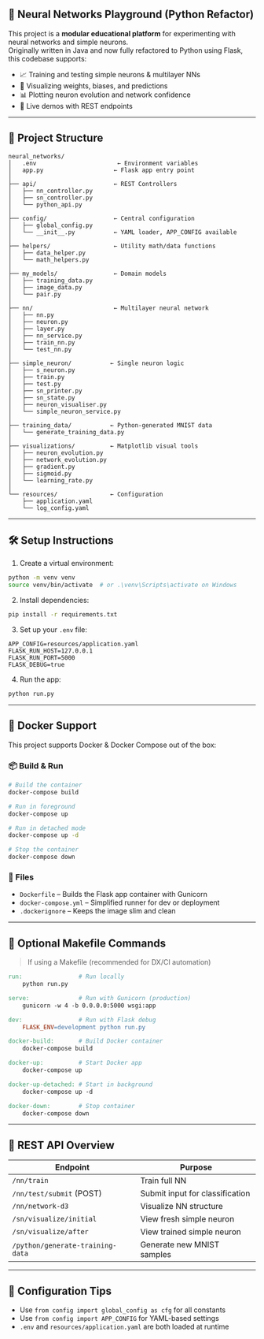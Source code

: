 ## 🧠 Neural Networks Playground (Python Refactor)

This project is a **modular educational platform** for experimenting with neural networks and simple neurons.  
Originally written in Java and now fully refactored to Python using Flask, this codebase supports:

- 📈 Training and testing simple neurons & multilayer NNs
- 🧪 Visualizing weights, biases, and predictions
- 📊 Plotting neuron evolution and network confidence
- 🧠 Live demos with REST endpoints

---

## 📁 Project Structure

```
neural_networks/
│   .env                       ← Environment variables
│   app.py                    ← Flask app entry point
│
├── api/                      ← REST Controllers
│   ├── nn_controller.py
│   ├── sn_controller.py
│   └── python_api.py
│
├── config/                   ← Central configuration
│   ├── global_config.py
│   └── __init__.py           ← YAML loader, APP_CONFIG available
│
├── helpers/                  ← Utility math/data functions
│   ├── data_helper.py
│   └── math_helpers.py
│
├── my_models/                ← Domain models
│   ├── training_data.py
│   ├── image_data.py
│   └── pair.py
│
├── nn/                       ← Multilayer neural network
│   ├── nn.py
│   ├── neuron.py
│   ├── layer.py
│   ├── nn_service.py
│   ├── train_nn.py
│   └── test_nn.py
│
├── simple_neuron/           ← Single neuron logic
│   ├── s_neuron.py
│   ├── train.py
│   ├── test.py
│   ├── sn_printer.py
│   ├── sn_state.py
│   ├── neuron_visualiser.py
│   └── simple_neuron_service.py
│
├── training_data/           ← Python-generated MNIST data
│   └── generate_training_data.py
│
├── visualizations/          ← Matplotlib visual tools
│   ├── neuron_evolution.py
│   ├── network_evolution.py
│   ├── gradient.py
│   ├── sigmoid.py
│   └── learning_rate.py
│
└── resources/               ← Configuration
    ├── application.yaml
    └── log_config.yaml
```

---

## 🛠 Setup Instructions

1. Create a virtual environment:

```bash
python -m venv venv
source venv/bin/activate  # or .\venv\Scripts\activate on Windows
```

2. Install dependencies:

```bash
pip install -r requirements.txt
```

3. Set up your `.env` file:

```env
APP_CONFIG=resources/application.yaml
FLASK_RUN_HOST=127.0.0.1
FLASK_RUN_PORT=5000
FLASK_DEBUG=true
```

4. Run the app:

```bash
python run.py
```

---

## 🐳 Docker Support

This project supports Docker & Docker Compose out of the box:

### 📦 Build & Run

```bash
# Build the container
docker-compose build

# Run in foreground
docker-compose up

# Run in detached mode
docker-compose up -d

# Stop the container
docker-compose down
```

### 📁 Files

- `Dockerfile` – Builds the Flask app container with Gunicorn
- `docker-compose.yml` – Simplified runner for dev or deployment
- `.dockerignore` – Keeps the image slim and clean

---

## 🧪 Optional Makefile Commands

> If using a Makefile (recommended for DX/CI automation)

```makefile
run:                # Run locally
	python run.py

serve:              # Run with Gunicorn (production)
	gunicorn -w 4 -b 0.0.0.0:5000 wsgi:app

dev:                # Run with Flask debug
	FLASK_ENV=development python run.py

docker-build:       # Build Docker container
	docker-compose build

docker-up:          # Start Docker app
	docker-compose up

docker-up-detached: # Start in background
	docker-compose up -d

docker-down:        # Stop container
	docker-compose down
```

---

## 🚀 REST API Overview

| Endpoint                         | Purpose                         |
|----------------------------------|---------------------------------|
| `/nn/train`                      | Train full NN                   |
| `/nn/test/submit` (POST)         | Submit input for classification |
| `/nn/network-d3`                 | Visualize NN structure          |
| `/sn/visualize/initial`          | View fresh simple neuron        |
| `/sn/visualize/after`            | View trained simple neuron      |
| `/python/generate-training-data` | Generate new MNIST samples      |

---

## 🧰 Configuration Tips

- Use `from config import global_config as cfg` for all constants
- Use `from config import APP_CONFIG` for YAML-based settings
- `.env` and `resources/application.yaml` are both loaded at runtime
